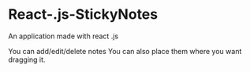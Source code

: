 # React-.js-StickyNotes
An application made with react .js

You can add/edit/delete notes
You can also place them where you want dragging it.
